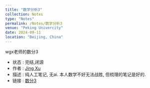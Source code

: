 ```yaml
---
title: "数学分析3"
collection: Notes
type: "Notes"
permalink: /Notes/数学分析3
venue: "Peking Univercity"
date: 2024-09-11
location: "Beijing, China"
---
```

wgx老师的数分3
- 状态 : 完结,闭源
- 作者 : [Jing Xu](https://iculizhi.github.io/)
- 描述 : 纯人工笔记, 无ai. 本人数学不好无法战胜, 但梳理的笔记是好的.
- 链接 : [数分3](https://github.com/ICUlizhi/Mathematical-Analysis-3-)